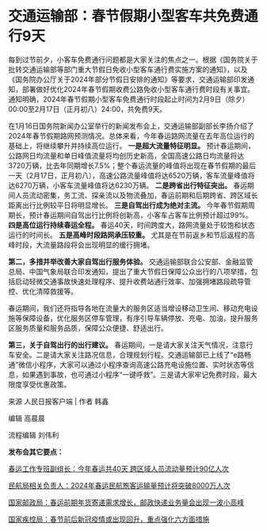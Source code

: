 # 交通运输部：春节假期小型客车共免费通行9天

每到过节前夕，小客车免费通行问题都是大家关注的焦点之一。根据《国务院关于批转交通运输部等部门重大节假日免收小型客车通行费实施方案的通知》，以及《国务院办公厅关于2024年部分节假日安排的通知》等要求，交通运输部印发通知，部署做好优化2024年春节假期收费公路免收小型客车通行费时段有关事宜。通知明确，2024年春节假期小型客车免费通行时段起止时间为2月9日（除夕）00:00至2月17日（正月初八）24:00，共免费9天。

在1月16日国务院新闻办公室举行的新闻发布会上，交通运输部副部长李扬介绍了2024年春节假期路网预测情况。总体来看，今年春运路网流量在去年高位运行的基础上，将继续攀升并持续高位运行。
**一是超大流量特征明显。**
预计春运期间，公路网日均流量和单日峰值流量将均创历史新高，全国高速公路日均流量将达3720万辆，比去年同期增长7.5%；整个春运流量的峰值将出现在春节假期的最后一天（2月17日，正月初八），高速公路流量峰值将达6520万辆，客车流量峰值将达6270万辆，小客车流量峰值将达6230万辆。
**二是跨省出行特征突出。** 春运期间人员流动密集，务工流、探亲流以及物流叠加，春运前期和后期跨省、跨区域长距离出行比例较平日将明显增长。
**三是自驾出行成为绝对主流。** 今年春节假期周期长，预计春运期间自驾出行比例将创新高，小客车占客车比例预计超过99%。
**四是高位运行持续春运全程。** 春运40天，时间跨度大，路网流量处于较饱和状态运行的时间长。 **五是高峰时段路网承压较重。**
尤其是在节前返乡和节后返程的高峰时段，大流量路段将会出现明显的缓行拥堵。

**第二，多措并举改善大家自驾出行服务体验。**
交通运输部联合公安部、金融监管总局、中国气象局联合印发通知，提出了重大节假日保障公众出行的八项举措，包括启动轻微交通事故快速处理程序、提升收费站通行效率、加强拥堵路段疏导管控、优化清障救援等。

春运期间，我们还将指导各地在流量大的服务区适当增设移动卫生间、移动充电设施等保障设备，优化服务区停车管理，有序引导车辆停放、充电、加油，提升服务区服务质量和服务品质，保障公众便捷、舒适出行。

**第三，关于自驾出行的出行建议。**
春运期间，一是请大家关注天气情况，注意行车安全。二是请大家关注路况信息，合理规划行程。交通运输部已上线了“e路畅通”微信小程序，大家可以通过小程序查询高速公路充电设施位置、实时状态等信息，如果遇到事故，也可通过小程序“一键呼救”。三是请大家牢记免费时段，最大限度享受优惠政策。

来源 人民日报客户端 | 作者 韩鑫

编辑 高晨晨

流程编辑 刘伟利

**发布会其它要点：**

[春运工作专班副组长：今年春运共40天
跨区域人员流动量预计90亿人次](https://news.qq.com/rain/a/20240116A05FC900)

[民航局相关负责人：2024年春运民航旅客运输量预计将突破8000万人次](https://news.qq.com/rain/a/20240116A05QHN00)

[国家邮政局：春运前期年货寄递需求增长，邮政快递业务量会出现一波小高峰](https://news.qq.com/rain/a/20240116A0612X00)

[国家疾控局：春节前后新冠疫情或出现回升，重点强化六方面措施](https://news.qq.com/rain/a/20240116A06CRA00)

